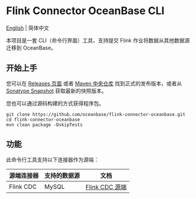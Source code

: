 # Flink Connector OceanBase CLI

[English](README.md) | 简体中文

本项目是一套 CLI（命令行界面）工具，支持提交 Flink 作业将数据从其他数据源迁移到 OceanBase。

## 开始上手

您可以在 [Releases 页面](https://github.com/oceanbase/flink-connector-oceanbase/releases) 或者 [Maven 中央仓库](https://central.sonatype.com/artifact/com.oceanbase/flink-connector-oceanbase-cli) 找到正式的发布版本，或者从 [Sonatype Snapshot](https://s01.oss.sonatype.org/content/repositories/snapshots/com/oceanbase/flink-connector-oceanbase-cli) 获取最新的快照版本。

您也可以通过源码构建的方式获得程序包。

```shell
git clone https://github.com/oceanbase/flink-connector-oceanbase.git
cd flink-connector-oceanbase
mvn clean package -DskipTests
```

## 功能

此命令行工具支持以下连接器作为源端：

|   源端连接器   | 支持的数据源 |                        文档                        |
|-----------|--------|--------------------------------------------------|
| Flink CDC | MySQL  | [Flink CDC 源端](flink-cdc/flink-cdc-source_cn.md) |

